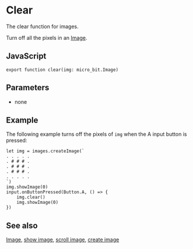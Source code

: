 # Clear

The clear function for images.

Turn off all the pixels in an [Image](/reference/images/image).

## JavaScript

```sig
export function clear(img: micro_bit.Image)
```

## Parameters

* none

## Example

The following example turns off the pixels of `img` when the A input button is pressed:

```blocks
let img = images.createImage(`
. . . . .
. # # # .
. # # # .
. # # # .
. . . . .
`)
img.showImage(0)
input.onButtonPressed(Button.A, () => {
    img.clear()
    img.showImage(0)
})
```

## See also

[Image](/reference/images/image), [show image](/reference/images/show-image), [scroll image](/reference/images/scroll-image), [create image](/reference/images/create-image)

